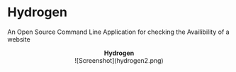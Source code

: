 # Hydrogen
An Open Source Command Line Application for checking the Availibility of a website
<p align="center">
  <b>Hydrogen</b><br>
  ![Screenshot](hydrogen2.png)
</p>
